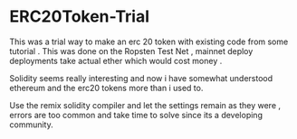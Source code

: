 # ERC20Token-Trial

This was a trial way to make an erc 20 token with existing code from some tutorial . This was done on the Ropsten Test Net , mainnet deploy
deployments take actual ether which would cost money . 

Solidity seems really interesting and now i have somewhat understood ethereum and the erc20 tokens more than i used to.

Use the remix solidity compiler and let the settings remain as they were , errors are too common and take time to solve since its a developing community.
